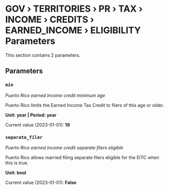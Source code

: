 # GOV › TERRITORIES › PR › TAX › INCOME › CREDITS › EARNED_INCOME › ELIGIBILITY Parameters

This section contains 2 parameters.

## Parameters

### `min`
*Puerto Rico earned income credit minimum age*

Puerto Rico limits the Earned Income Tax Credit to filers of this age or older.

**Unit: year | Period: year**

Current value (2023-01-01): **19**


### `separate_filer`
*Puerto Rico earned income credit separate filers eligible*

Puerto Rico allows married filing separate filers eligible for the EITC when this is true.

**Unit: bool**

Current value (2023-01-01): **False**

